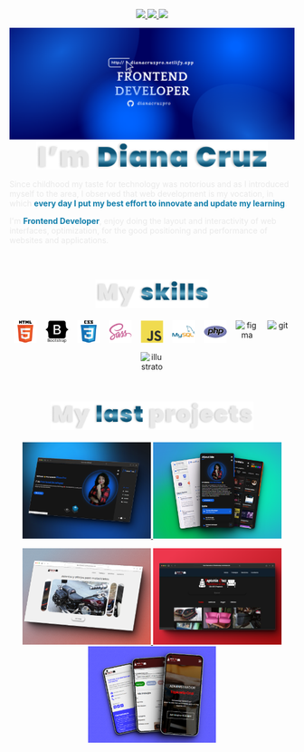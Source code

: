 <p align="center">
  <a href="https://api.whatsapp.com/send?phone=+50364512514&text=%C2%A1Hola%20Diana!%20%F0%9F%91%8B%20%20Es%20un%20placer%20saludarte.%20Estoy%20muy%20interesado/a%20en%20platicar%20contigo%20sobre%20tus%20habilidades/experiencia%20y%20tu%20disponibilidad%20para%20colaborar%20en%20un%20proyecto." target="_blank">
    <img src="https://img.shields.io/badge/-whatsapp-199337?style=for-the-badge&logo=whatsapp&logoColor=#ffffff%22%3E">
  </a>
  <a href="mailto:saravcruz1501@gmail.com" target="_blank">
    <img src="https://img.shields.io/badge/-Gmail-%23333?style=for-the-badge&logo=gmail&logoColor=white">
  </a>
  <a href="https://www.linkedin.com/in/dianacruzpro/" target="_blank">
    <img src="https://img.shields.io/badge/-LinkedIn-%230077B5?style=for-the-badge&logo=linkedin&logoColor=white">
  </a> 
</p>

<div align="center" >
  <a href="https://dianacruzpro.netlify.app/" title="Diana Cruz's Portfolio" target="_blank">
    <!-- <img height="150px" src="portfolio.png"> -->
    <img src="./banner.png">
  </a>
  <br>
  <img height="50px" src="name.png">
</div>

<p style="color:#E9E9E9">Since childhood my taste for technology was notorious and as I introduced myself to the area, I observed that web development is my vocation, in which <strong style="color:#107EAB;"> every day I put my best effort to innovate and update my learning</strong>.</p>
<p style="color:#E9E9E9">
I'm <strong style="color:#107EAB;">Frontend Developer</strong>, enjoy doing the layout and interactivity of web interfaces, optimization, for the good positioning and performance of websites and applications.</p>

<br>
<h2 align="center">
  <img height="50px" src="skills.png">
</h2>
<div align="center" style="display: flex; flex-flow:row wrap; gap:1rem; justify-content:center;">
  <img align="center" alt="html5" width="40" height="40" src="https://raw.githubusercontent.com/devicons/devicon/master/icons/html5/html5-original-wordmark.svg"/>
  <img align="center" alt="bootstrap" width="40" src="https://raw.githubusercontent.com/devicons/devicon/master/icons/bootstrap/bootstrap-plain-wordmark.svg" />
  <img align="center" alt="css3" width="40" height="40" src="https://raw.githubusercontent.com/devicons/devicon/master/icons/css3/css3-original-wordmark.svg"/>
  <img align="center" alt="sass" width="40" height="40" src="https://raw.githubusercontent.com/devicons/devicon/master/icons/sass/sass-original.svg"/>
  <img align="center" alt="javascript" width="40" height="40" src="https://raw.githubusercontent.com/devicons/devicon/master/icons/javascript/javascript-original.svg"/>
  <img align="center" alt="mysql" width="40" height="40" src="https://raw.githubusercontent.com/devicons/devicon/master/icons/mysql/mysql-original-wordmark.svg"/>
  <img align="center" alt="php"/ width="40" height="40" src="https://raw.githubusercontent.com/devicons/devicon/master/icons/php/php-original.svg">
  <img align="center" alt="figma" width="40" height="40" src="https://www.vectorlogo.zone/logos/figma/figma-icon.svg"/> 
  <img align="center" alt="git" width="40" height="40" src="https://www.vectorlogo.zone/logos/git-scm/git-scm-icon.svg"/>
  <img align="center" alt="illustrator" width="40" height="40" src="https://www.vectorlogo.zone/logos/adobe_illustrator/adobe_illustrator-icon.svg"/>
</div>

<br>

<h2 align="center">
    <img height="50px" src="lastprojects.png">
</h2>
<p align="center">
  <a href="https://github.com/dianacruzpro/DianaCruz-Portfolio" title="Portfolio Website | Diana Cruz">
      <img width="45%" src="website-portfolio.png">
      <img width="45%" src="website-portfolio2.png">
  </a>
</p>
<p align="center">
  <a href="https://github.com/dianacruzpro/SitioWeb-Tapiceria" title="Upholstery WebSite | Diana Cruz">
      <!-- <img width="45%" src="tapiceria.png"></img> -->
      <img width="45%" src="tapiceria2.png"></img>
      <img width="45%" src="tapiceria4.png"></img>
      <img width="45%" src="tapiceria3.png"></img>
  </a>
</p>
